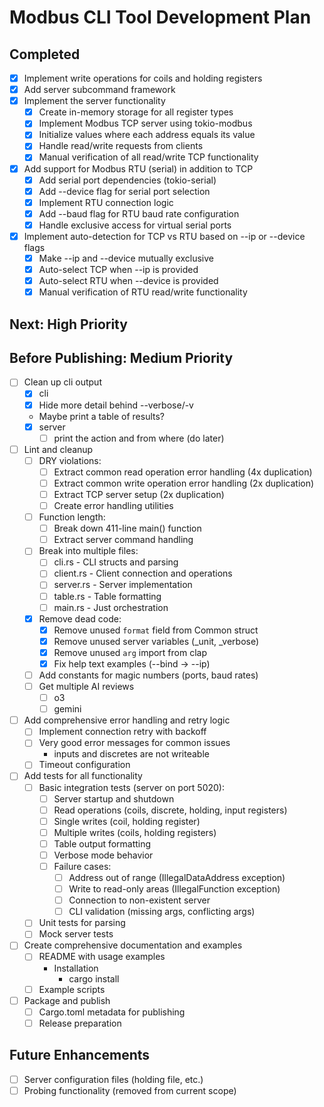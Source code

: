 # Modbus CLI Tool Development Plan

## Completed
- [x] Implement write operations for coils and holding registers
- [x] Add server subcommand framework
- [x] Implement the server functionality
    - [x] Create in-memory storage for all register types
    - [x] Implement Modbus TCP server using tokio-modbus
    - [x] Initialize values where each address equals its value
    - [x] Handle read/write requests from clients
    - [x] Manual verification of all read/write TCP functionality

- [x] Add support for Modbus RTU (serial) in addition to TCP
    - [x] Add serial port dependencies (tokio-serial)
    - [x] Add --device flag for serial port selection
    - [x] Implement RTU connection logic
    - [x] Add --baud flag for RTU baud rate configuration
    - [x] Handle exclusive access for virtual serial ports
- [x] Implement auto-detection for TCP vs RTU based on --ip or --device flags
    - [x] Make --ip and --device mutually exclusive
    - [x] Auto-select TCP when --ip is provided
    - [x] Auto-select RTU when --device is provided
    - [x] Manual verification of RTU read/write functionality

## Next: High Priority

## Before Publishing: Medium Priority
- [ ] Clean up cli output
    - [x] cli
    - [x] Hide more detail behind --verbose/-v
    - Maybe print a table of results?
    - [x] server
        - [ ] print the action and from where (do later)
- [ ] Lint and cleanup
    - [ ] DRY violations:
        - [ ] Extract common read operation error handling (4x duplication)
        - [ ] Extract common write operation error handling (2x duplication) 
        - [ ] Extract TCP server setup (2x duplication)
        - [ ] Create error handling utilities
    - [ ] Function length:
        - [ ] Break down 411-line main() function
        - [ ] Extract server command handling
    - [ ] Break into multiple files:
        - [ ] cli.rs - CLI structs and parsing
        - [ ] client.rs - Client connection and operations
        - [ ] server.rs - Server implementation  
        - [ ] table.rs - Table formatting
        - [ ] main.rs - Just orchestration
    - [x] Remove dead code:
        - [x] Remove unused `format` field from Common struct
        - [x] Remove unused server variables (_unit, _verbose)
        - [x] Remove unused `arg` import from clap
        - [x] Fix help text examples (--bind → --ip)
    - [ ] Add constants for magic numbers (ports, baud rates)
    - [ ] Get multiple AI reviews
        - [ ] o3
        - [ ] gemini
- [ ] Add comprehensive error handling and retry logic
    - [ ] Implement connection retry with backoff
    - [ ] Very good error messages for common issues
        - inputs and discretes are not writeable
    - [ ] Timeout configuration
- [ ] Add tests for all functionality
    - [ ] Basic integration tests (server on port 5020):
        - [ ] Server startup and shutdown
        - [ ] Read operations (coils, discrete, holding, input registers)
        - [ ] Single writes (coil, holding register)
        - [ ] Multiple writes (coils, holding registers)
        - [ ] Table output formatting
        - [ ] Verbose mode behavior
        - [ ] Failure cases:
            - [ ] Address out of range (IllegalDataAddress exception)
            - [ ] Write to read-only areas (IllegalFunction exception)
            - [ ] Connection to non-existent server
            - [ ] CLI validation (missing args, conflicting args)
    - [ ] Unit tests for parsing
    - [ ] Mock server tests
- [ ] Create comprehensive documentation and examples
    - [ ] README with usage examples
        - Installation
            - cargo install
    - [ ] Example scripts
- [ ] Package and publish
    - [ ] Cargo.toml metadata for publishing
    - [ ] Release preparation

## Future Enhancements
- [ ] Server configuration files (holding file, etc.)
- [ ] Probing functionality (removed from current scope)

